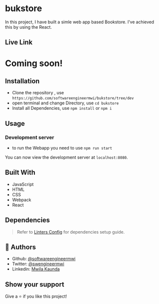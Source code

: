 # bukstore

In this project, I have built a simle web app based Bookstore. I've achieved this by using the React.

## Live Link

# Coming soon!

## Installation

- Clone the repository , use  `https://github.com/softwareengineermwi/bukstore/tree/dev` 
- open terminal and change Directory, use `cd bukstore`
- Install all Dependencies, use `npm install` or `npm i`

## Usage

### Development server
- to run the Webapp you need to use `npm run start`

You can now view the development server at `localhost:8080`.

## Built With

- JavaScript
- HTML
- CSS
- Webpack
- React

## Dependencies

> Refer to [Linters Config](https://github.com/softwareengineermwi/linters-config) for dependencies setup guide.

## 👤 Authors

- Github: [@softwareengineermwi](https://github.com/softwareengineermwi)
- Twitter: [@swengineermwi](https://twitter.com/swengineermwi)
- Linkedin: [Mwila Kaunda](https://www.linkedin.com/in/mwila-kaunda-5479b2168)


## Show your support

Give a ⭐️ if you like this project!